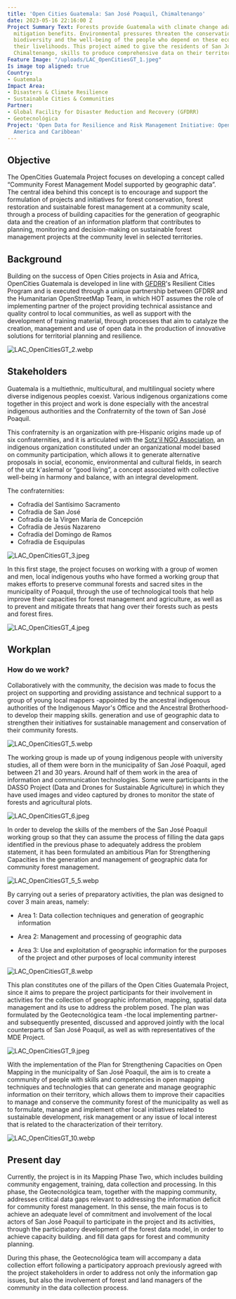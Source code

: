```yaml
---
title: 'Open Cities Guatemala: San José Poaquil, Chimaltenango'
date: 2023-05-16 22:16:00 Z
Project Summary Text: Forests provide Guatemala with climate change adaptation and
  mitigation benefits. Environmental pressures threaten the conservation of local
  biodiversity and the well-being of the people who depend on these ecosystems for
  their livelihoods. This project aimed to give the residents of San José Poaquil,
  Chimaltenango, skills to produce comprehensive data on their territory.
Feature Image: "/uploads/LAC_OpenCitiesGT_1.jpeg"
Is image top aligned: true
Country:
- Guatemala
Impact Area:
- Disasters & Climate Resilience
- Sustainable Cities & Communities
Partner:
- Global Facility for Disaster Reduction and Recovery (GFDRR)
- Geotecnológica
Project: 'Open Data for Resilience and Risk Management Initiative: Open Cities Latin
  America and Caribbean'
---
```


## Objective

The OpenCities Guatemala Project focuses on developing a concept called “Community Forest Management Model supported by geographic data”. The central idea behind this concept is to encourage and support the formulation of projects and initiatives for forest conservation, forest restoration and sustainable forest management at a community scale, through a process of building capacities for the generation of geographic data and the creation of an information platform that contributes to planning, monitoring and decision-making on sustainable forest management projects at the community level in selected territories.

## Background
Building on the success of Open Cities projects in Asia and Africa, OpenCities Guatemala is developed in line with [GFDRR](https://www.gfdrr.org/en)'s Resilient Cities Program and is executed through a unique partnership between GFDRR and the Humanitarian OpenStreetMap Team, in which HOT assumes the role of implementing partner of the project providing technical assistance and quality control to local communities, as well as support with the development of training material, through processes that aim to catalyze the creation, management and use of open data in the production of innovative solutions for territorial planning and resilience.

![LAC_OpenCitiesGT_2.webp](/uploads/LAC_OpenCitiesGT_2.webp)

## Stakeholders
Guatemala is a multiethnic, multicultural, and multilingual society where diverse indigenous peoples coexist. Various indigenous organizations come together in this project and work is done especially with the ancestral indigenous authorities and the Confraternity of the town of San José Poaquil.

This confraternity is an organization with pre-Hispanic origins made up of six confraternities, and it is articulated with the [Sotz'il NGO Association](https://sotzil-guatemaya.org/), an indigenous organization constituted under an organizational model based on community participation, which allows it to generate alternative proposals in social, economic, environmental and cultural fields, in search of the utz k'aslemal or “good living”, a concept associated with collective well-being in harmony and balance, with an integral development.

The confraternities:

* Cofradía del Santísimo Sacramento
* Cofradía de San José
* Cofradía de la Virgen María de Concepción
* Cofradía de Jesús Nazareno
* Cofradía del Domingo de Ramos
* Cofradía de Esquipulas

![LAC_OpenCitiesGT_3.jpeg](/uploads/LAC_OpenCitiesGT_3.jpeg)

In this first stage, the project focuses on working with a group of women and men, local indigenous youths who have formed a working group that makes efforts to preserve communal forests and sacred sites in the municipality of Poaquil, through the use of technological tools that help improve their capacities for forest management and agriculture, as well as to prevent and mitigate threats that hang over their forests such as pests and forest fires.

![LAC_OpenCitiesGT_4.jpeg](/uploads/LAC_OpenCitiesGT_4.jpeg)

## Workplan

### How do we work?

Collaboratively with the community, the decision was made to focus the project on supporting and providing assistance and technical support to a group of young local mappers -appointed by the ancestral indigenous authorities of the Indigenous Mayor's Office and the Ancestral Brotherhood- to develop their mapping skills. generation and use of geographic data to strengthen their initiatives for sustainable management and conservation of their community forests.

![LAC_OpenCitiesGT_5.webp](/uploads/LAC_OpenCitiesGT_5.webp)

The working group is made up of young indigenous people with university studies, all of them were born in the municipality of San José Poaquil, aged between 21 and 30 years. Around half of them work in the area of information and communication technologies. Some were participants in the DASSO Project (Data and Drones for Sustainable Agriculture) in which they have used images and video captured by drones to monitor the state of forests and agricultural plots.

![LAC_OpenCitiesGT_6.jpeg](/uploads/LAC_OpenCitiesGT_6.jpeg)

In order to develop the skills of the members of the San José Poaquil working group so that they can assume the process of filling the data gaps identified in the previous phase to adequately address the problem statement, it has been formulated an ambitious Plan for Strengthening Capacities in the generation and management of geographic data for community forest management.

![LAC_OpenCitiesGT_5_5.webp](/uploads/LAC_OpenCitiesGT_5_5.webp)

By carrying out a series of preparatory activities, the plan was designed to cover 3 main areas, namely:

* Area 1: Data collection techniques and generation of geographic information

* Area 2: Management and processing of geographic data

* Area 3: Use and exploitation of geographic information for the purposes of the project and other purposes of local community interest

![LAC_OpenCitiesGT_8.webp](/uploads/LAC_OpenCitiesGT_8.webp)

This plan constitutes one of the pillars of the Open Cities Guatemala Project, since it aims to prepare the project participants for their involvement in activities for the collection of geographic information, mapping, spatial data management and its use to address the problem posed. The plan was formulated by the Geotecnológica team -the local implementing partner- and subsequently presented, discussed and approved jointly with the local counterparts of San José Poaquil, as well as with representatives of the MDE Project.

![LAC_OpenCitiesGT_9.jpeg](/uploads/LAC_OpenCitiesGT_9.jpeg)

With the implementation of the Plan for Strengthening Capacities on Open Mapping in the municipality of San José Poaquil, the aim is to create a community of people with skills and competencies in open mapping techniques and technologies that can generate and manage geographic information on their territory, which allows them to improve their capacities to manage and conserve the community forest of the municipality as well as to formulate, manage and implement other local initiatives related to sustainable development, risk management or any issue of local interest that is related to the characterization of their territory.

![LAC_OpenCitiesGT_10.webp](/uploads/LAC_OpenCitiesGT_10.webp)

## Present day

Currently, the project is in its Mapping Phase Two, which includes building community engagement, training, data collection and processing. In this phase, the Geotecnológica team, together with the mapping community, addresses critical data gaps relevant to addressing the information deficit for community forest management. In this sense, the main focus is to achieve an adequate level of commitment and involvement of the local actors of San José Poaquil to participate in the project and its activities, through the participatory development of the forest data model, in order to achieve capacity building. and fill data gaps for forest and community planning.

During this phase, the Geotecnológica team will accompany a data collection effort following a participatory approach previously agreed with the project stakeholders in order to address not only the information gap issues, but also the involvement of forest and land managers of the community in the data collection process.
